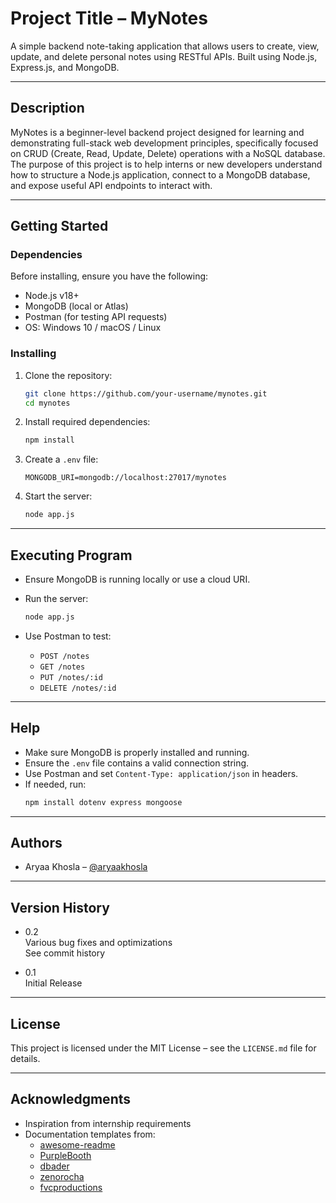 
# Project Title – MyNotes

A simple backend note-taking application that allows users to create, view, update, and delete personal notes using RESTful APIs. Built using Node.js, Express.js, and MongoDB.

---

## Description

MyNotes is a beginner-level backend project designed for learning and demonstrating full-stack web development principles, specifically focused on CRUD (Create, Read, Update, Delete) operations with a NoSQL database. The purpose of this project is to help interns or new developers understand how to structure a Node.js application, connect to a MongoDB database, and expose useful API endpoints to interact with.

---

## Getting Started

### Dependencies

Before installing, ensure you have the following:
- Node.js v18+
- MongoDB (local or Atlas)
- Postman (for testing API requests)
- OS: Windows 10 / macOS / Linux

### Installing

1. Clone the repository:
   ```bash
   git clone https://github.com/your-username/mynotes.git
   cd mynotes
   ```

2. Install required dependencies:
   ```bash
   npm install
   ```

3. Create a `.env` file:
   ```
   MONGODB_URI=mongodb://localhost:27017/mynotes
   ```

4. Start the server:
   ```bash
   node app.js
   ```

---

## Executing Program

- Ensure MongoDB is running locally or use a cloud URI.
- Run the server:
  ```bash
  node app.js
  ```

- Use Postman to test:
  - `POST /notes`
  - `GET /notes`
  - `PUT /notes/:id`
  - `DELETE /notes/:id`

---

## Help

- Make sure MongoDB is properly installed and running.
- Ensure the `.env` file contains a valid connection string.
- Use Postman and set `Content-Type: application/json` in headers.
- If needed, run:
  ```bash
  npm install dotenv express mongoose
  ```

---

## Authors

- Aryaa Khosla – [@aryaakhosla](https://github.com/aryaakhosla)

---

## Version History

- 0.2  
  Various bug fixes and optimizations  
  See commit history

- 0.1  
  Initial Release

---

## License

This project is licensed under the MIT License – see the `LICENSE.md` file for details.

---

## Acknowledgments

- Inspiration from internship requirements
- Documentation templates from:
  - [awesome-readme](https://github.com/matiassingers/awesome-readme)
  - [PurpleBooth](https://github.com/PurpleBooth)
  - [dbader](https://github.com/dbader)
  - [zenorocha](https://github.com/zenorocha)
  - [fvcproductions](https://github.com/fvcproductions)
